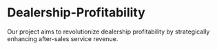 # Dealership-Profitability
Our project aims to revolutionize dealership profitability by strategically enhancing after-sales service revenue. 
